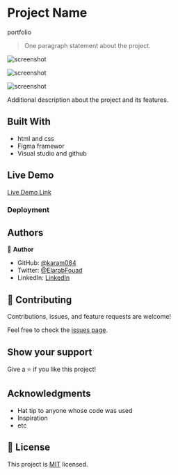 
# Project Name

portfolio

> One paragraph statement about the project.

![screenshot](https://github.com/karam084/portfolio/assets/77942746/4a500e75-01c6-45d9-b13d-867495caa9f7)

![screenshot](https://github.com/karam084/portfolio/assets/77942746/9aaf1a02-e6f3-4533-9116-96192c1a6b58)

![screenshot](https://github.com/karam084/portfolio/assets/77942746/279184d9-4d02-4506-8952-188f65fbc7bc)

Additional description about the project and its features.

## Built With

- html and css
- Figma framewor
- Visual studio and github

## Live Demo

[Live Demo Link]( https://karam084.github.io/portfolio/)

### Deployment

## Authors

👤 **Author**

- GitHub: [@karam084](https://github.com/karam084)
- Twitter: [@ElarabFouad](https://twitter.com/ElarabFouad)
- LinkedIn: [LinkedIn](https://www.linkedin.com/in/karam-fouad-179830214/)

## 🤝 Contributing

Contributions, issues, and feature requests are welcome!

Feel free to check the [issues page](../../issues/).

## Show your support

Give a ⭐️ if you like this project!

## Acknowledgments

- Hat tip to anyone whose code was used
- Inspiration
- etc

## 📝 License

This project is [MIT](./MIT.md) licensed.
